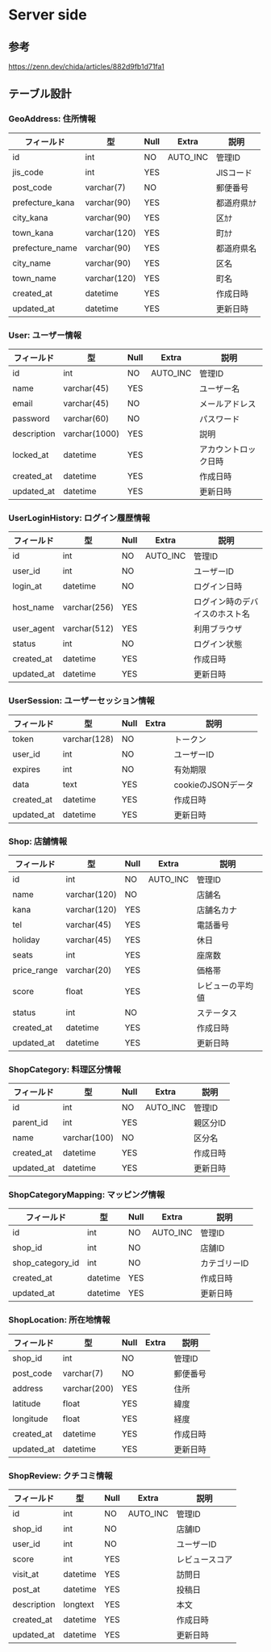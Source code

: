 # Server side

## 参考

https://zenn.dev/chida/articles/882d9fb1d71fa1

## テーブル設計

### GeoAddress: 住所情報

| フィールド | 型 | Null | Extra | 説明 |
| --- | --- | --- | --- | --- |
| id              | int          | NO   | AUTO_INC | 管理ID |
| jis_code        | int          | YES  |          | JISコード |
| post_code       | varchar(7)   | NO   |          | 郵便番号 |
| prefecture_kana | varchar(90)  | YES  |          | 都道府県ｶﾅ |
| city_kana       | varchar(90)  | YES  |          | 区ｶﾅ |
| town_kana       | varchar(120) | YES  |          | 町ｶﾅ |
| prefecture_name | varchar(90)  | YES  |          | 都道府県名 |
| city_name       | varchar(90)  | YES  |          | 区名 |
| town_name       | varchar(120) | YES  |          | 町名 |
| created_at      | datetime     | YES  |          | 作成日時 |
| updated_at      | datetime     | YES  |          | 更新日時 |

### User: ユーザー情報

| フィールド | 型 | Null | Extra | 説明 |
| --- | --- | --- | --- | --- |
| id          | int           | NO   |	AUTO_INC | 管理ID |
| name        | varchar(45)   | YES  |           | ユーザー名 |
| email       | varchar(45)   | NO   |           | メールアドレス |
| password    | varchar(60)   | NO   |           | パスワード |
| description | varchar(1000) | YES  |           | 説明 |
| locked_at   | datetime      | YES  |           | アカウントロック日時 |
| created_at  | datetime      | YES  |           | 作成日時 |
| updated_at  | datetime      | YES  |           | 更新日時 |

### UserLoginHistory: ログイン履歴情報

| フィールド | 型 | Null | Extra | 説明 |
| --- | --- | --- | --- | --- |
| id         | int           | NO   | AUTO_INC | 管理ID |
| user_id    | int           | NO   |          | ユーザーID |
| login_at   | datetime      | NO   |          | ログイン日時 |
| host_name  | varchar(256)  | YES  |          | ログイン時のデバイスのホスト名 |
| user_agent | varchar(512)  | YES  |          | 利用ブラウザ |
| status     | int           | NO   |          | ログイン状態 |
| created_at | datetime      | YES  |          | 作成日時 |
| updated_at | datetime      | YES  |          | 更新日時 |

### UserSession: ユーザーセッション情報

| フィールド | 型 | Null | Extra | 説明 |
| --- | --- | --- | --- | --- |
| token      | varchar(128) | NO   |         | トークン |
| user_id    | int          | NO   |         | ユーザーID |
| expires    | int          | NO   |         | 有効期限 |
| data       | text         | YES  |         | cookieのJSONデータ |
| created_at | datetime     | YES  |         | 作成日時 |
| updated_at | datetime     | YES  |         | 更新日時 |

### Shop: 店舗情報

| フィールド | 型 | Null | Extra | 説明 |
| --- | --- | --- | --- | --- |
| id             | int          | NO   | AUTO_INC | 管理ID |
| name           | varchar(120) | NO   |          | 店舗名 |
| kana           | varchar(120) | YES  |          | 店舗名カナ |
| tel            | varchar(45)  | YES  |          | 電話番号 |
| holiday        | varchar(45)  | YES  |          | 休日 |
| seats          | int          | YES  |          | 座席数 |
| price_range    | varchar(20)  | YES  |          | 価格帯 |
| score          | float        | YES  |          | レビューの平均値 |
| status         | int          | NO   |          | ステータス |
| created_at     | datetime     | YES  |          | 作成日時 |
| updated_at     | datetime     | YES  |          | 更新日時 |

### ShopCategory: 料理区分情報

| フィールド | 型 | Null | Extra | 説明 |
| --- | --- | --- | --- | --- |
| id         | int          | NO   | AUTO_INC | 管理ID |
| parent_id  | int          | YES  |          | 親区分ID |
| name       | varchar(100) | NO   |          | 区分名 |
| created_at | datetime      | YES  |  | 作成日時 |
| updated_at | datetime      | YES  |  | 更新日時 |

### ShopCategoryMapping: マッピング情報

| フィールド | 型 | Null | Extra | 説明 |
| --- | --- | --- | --- | --- |
| id               | int      | NO   | AUTO_INC | 管理ID |
| shop_id          | int      | NO   |    | 店舗ID |
| shop_category_id | int      | NO   |    | カテゴリーID |
| created_at       | datetime | YES  |    | 作成日時 |
| updated_at       | datetime | YES  |    | 更新日時 |

### ShopLocation: 所在地情報

| フィールド | 型 | Null | Extra | 説明 |
| --- | --- | --- | --- | --- |
| shop_id     | int          | NO   |  | 管理ID |
| post_code   | varchar(7)   | NO   |  | 郵便番号 |
| address     | varchar(200) | YES  |  | 住所 |
| latitude    | float        | YES  |  | 緯度 |
| longitude   | float        | YES  |  | 経度 |
| created_at  | datetime     | YES  |  | 作成日時 |
| updated_at  | datetime     | YES  |  | 更新日時 |

### ShopReview: クチコミ情報

| フィールド | 型 | Null | Extra | 説明 |
| --- | --- | --- | --- | --- |
| id          | int      | NO   | AUTO_INC | 管理ID |
| shop_id     | int      | NO   |  | 店舗ID |
| user_id     | int      | NO   |  | ユーザーID |
| score       | int      | YES  |  | レビュースコア |
| visit_at    | datetime | YES  |  | 訪問日 |
| post_at     | datetime | YES  |  | 投稿日 |
| description | longtext | YES  |  | 本文 |
| created_at  | datetime | YES  |  | 作成日時 |
| updated_at  | datetime | YES  |  | 更新日時 |
